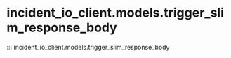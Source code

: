 # incident_io_client.models.trigger_slim_response_body

::: incident_io_client.models.trigger_slim_response_body